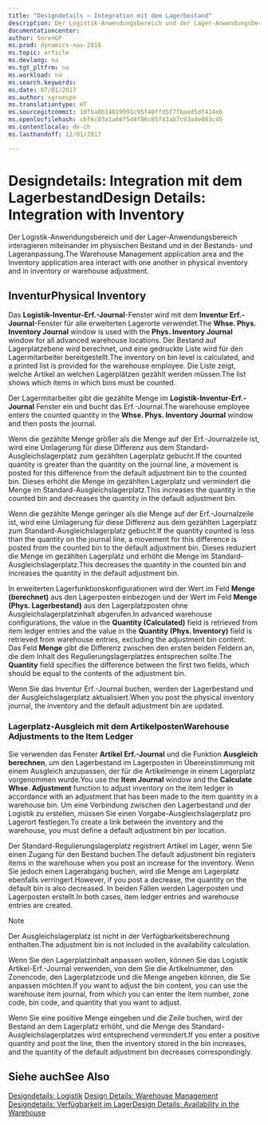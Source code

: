 ```yaml
---
title: "Designdetails – Integration mit dem Lagerbestand"
description: Der Logistik-Anwendungsbereich und der Lager-Anwendungsbereich interagieren miteinander im physischen Bestand und in der Bestands- und Lageranpassung.
documentationcenter: 
author: SorenGP
ms.prod: dynamics-nav-2018
ms.topic: article
ms.devlang: na
ms.tgt_pltfrm: na
ms.workload: na
ms.search.keywords: 
ms.date: 07/01/2017
ms.author: sgroespe
ms.translationtype: HT
ms.sourcegitcommit: 1dfba8b14019991c95f40ffd5f7fbaed5df414eb
ms.openlocfilehash: c6f6c03a1a66f5d4f86c85f43ab7c93a4e003c45
ms.contentlocale: de-ch
ms.lasthandoff: 12/01/2017

---
```

# <a name="design-details-integration-with-inventory"></a><span data-ttu-id="2531a-103">Designdetails: Integration mit dem Lagerbestand</span><span class="sxs-lookup"><span data-stu-id="2531a-103">Design Details: Integration with Inventory</span></span>
<span data-ttu-id="2531a-104">Der Logistik-Anwendungsbereich und der Lager-Anwendungsbereich interagieren miteinander im physischen Bestand und in der Bestands- und Lageranpassung.</span><span class="sxs-lookup"><span data-stu-id="2531a-104">The Warehouse Management application area and the Inventory application area interact with one another in physical inventory and in inventory or warehouse adjustment.</span></span>  
  
## <a name="physical-inventory"></a><span data-ttu-id="2531a-105">Inventur</span><span class="sxs-lookup"><span data-stu-id="2531a-105">Physical Inventory</span></span>  
 <span data-ttu-id="2531a-106">Das **Logistik-Inventur-Erf.-Journal**-Fenster wird mit dem **Inventur Erf.-Journal**-Fenster für alle erweiterten Lagerorte verwendet.</span><span class="sxs-lookup"><span data-stu-id="2531a-106">The **Whse. Phys. Inventory Journal** window is used with the **Phys. Inventory Journal** window for all advanced warehouse locations.</span></span> <span data-ttu-id="2531a-107">Der Bestand auf Lagerplatzebene wird berechnet, und eine gedruckte Liste wird für den Lagermitarbeiter bereitgestellt.</span><span class="sxs-lookup"><span data-stu-id="2531a-107">The inventory on bin level is calculated, and a printed list is provided for the warehouse employee.</span></span> <span data-ttu-id="2531a-108">Die Liste zeigt, welche Artikel an welchen Lagerplätzen gezählt werden müssen.</span><span class="sxs-lookup"><span data-stu-id="2531a-108">The list shows which items in which bins must be counted.</span></span>  
  
 <span data-ttu-id="2531a-109">Der Lagermitarbeiter gibt die gezählte Menge im **Logistik-Inventur-Erf.-Journal** Fenster ein und bucht das Erf.-Journal.</span><span class="sxs-lookup"><span data-stu-id="2531a-109">The warehouse employee enters the counted quantity in the **Whse. Phys. Inventory Journal** window and then posts the journal.</span></span>  
  
 <span data-ttu-id="2531a-110">Wenn die gezählte Menge größer als die Menge auf der Erf.-Journalzeile ist, wird eine Umlagerung für diese Differenz aus dem Standard-Ausgleichslagerplatz zum gezählten Lagerplatz gebucht.</span><span class="sxs-lookup"><span data-stu-id="2531a-110">If the counted quantity is greater than the quantity on the journal line, a movement is posted for this difference from the default adjustment bin to the counted bin.</span></span> <span data-ttu-id="2531a-111">Dieses erhöht die Menge im gezählten Lagerplatz und vermindert die Menge im Standard-Ausgleichslagerplatz.</span><span class="sxs-lookup"><span data-stu-id="2531a-111">This increases the quantity in the counted bin and decreases the quantity in the default adjustment bin.</span></span>  
  
 <span data-ttu-id="2531a-112">Wenn die gezählte Menge geringer als die Menge auf der Erf.-Journalzeile ist, wird eine Umlagerung für diese Differenz aus dem gezählten Lagerplatz zum Standard-Ausgleichslagerplatz gebucht.</span><span class="sxs-lookup"><span data-stu-id="2531a-112">If the quantity counted is less than the quantity on the journal line, a movement for this difference is posted from the counted bin to the default adjustment bin.</span></span> <span data-ttu-id="2531a-113">Dieses reduziert die Menge im gezählten Lagerplatz und erhöht die Menge im Standard-Ausgleichslagerplatz.</span><span class="sxs-lookup"><span data-stu-id="2531a-113">This decreases the quantity in the counted bin and increases the quantity in the default adjustment bin.</span></span>  
  
 <span data-ttu-id="2531a-114">In erweiterten Lagerfunktionskonfigurationen wird der Wert im Feld **Menge (berechnet)** aus den Lagerposten einbezogen und der Wert im Feld **Menge (Phys. Lagerbestand)** aus den Lagerplatzposten ohne Ausgleichslagerplatzinhalt abgerufen.</span><span class="sxs-lookup"><span data-stu-id="2531a-114">In advanced warehouse configurations, the value in the **Quantity (Calculated)** field is retrieved from item ledger entries and the value in the **Quantity (Phys. Inventory)** field is retrieved from warehouse entries, excluding the adjustment bin content.</span></span> <span data-ttu-id="2531a-115">Das Feld **Menge** gibt die Differenz zwischen den ersten beiden Feldern an, die dem Inhalt des Regulierungslagerplatzes entsprechen sollte.</span><span class="sxs-lookup"><span data-stu-id="2531a-115">The **Quantity** field specifies the difference between the first two fields, which should be equal to the contents of the adjustment bin.</span></span>  
  
 <span data-ttu-id="2531a-116">Wenn Sie das Inventur Erf.-Journal buchen, werden der Lagerbestand und der Ausgleichslagerplatz aktualisiert.</span><span class="sxs-lookup"><span data-stu-id="2531a-116">When you post the physical inventory journal, the inventory and the default adjustment bin are updated.</span></span>  
  
### <a name="warehouse-adjustments-to-the-item-ledger"></a><span data-ttu-id="2531a-117">Lagerplatz-Ausgleich mit dem Artikelposten</span><span class="sxs-lookup"><span data-stu-id="2531a-117">Warehouse Adjustments to the Item Ledger</span></span>  
 <span data-ttu-id="2531a-118">Sie verwenden das Fenster **Artikel Erf.-Journal** und die Funktion **Ausgleich berechnen**, um den Lagerbestand im Lagerposten in Übereinstimmung mit einem Ausgleich anzupassen, der für die Artikelmenge in einem Lagerplatz vorgenommen wurde.</span><span class="sxs-lookup"><span data-stu-id="2531a-118">You use the **Item Journal** window and the **Calculate Whse. Adjustment** function to adjust inventory on the item ledger in accordance with an adjustment that has been made to the item quantity in a warehouse bin.</span></span> <span data-ttu-id="2531a-119">Um eine Verbindung zwischen den Lagerbestand und der Logistik zu erstellen, müssen Sie einen Vorgabe-Ausgleichslagerplatz pro Lagerort festlegen.</span><span class="sxs-lookup"><span data-stu-id="2531a-119">To create a link between the inventory and the warehouse, you must define a default adjustment bin per location.</span></span>  
  
 <span data-ttu-id="2531a-120">Der Standard-Regulierungslagerplatz registriert Artikel im Lager, wenn Sie einen Zugang für den Bestand buchen.</span><span class="sxs-lookup"><span data-stu-id="2531a-120">The default adjustment bin registers items in the warehouse when you post an increase for the inventory.</span></span> <span data-ttu-id="2531a-121">Wenn Sie jedoch einen Lagerabgang buchen, wird die Menge am Lagerplatz ebenfalls verringert.</span><span class="sxs-lookup"><span data-stu-id="2531a-121">However, if you post a decrease, the quantity on the default bin is also decreased.</span></span> <span data-ttu-id="2531a-122">In beiden Fällen werden Lagerposten und Lagerposten erstellt.</span><span class="sxs-lookup"><span data-stu-id="2531a-122">In both cases, item ledger entries and warehouse entries are created.</span></span>  
  
> [!NOTE]  
>  <span data-ttu-id="2531a-123">Der Ausgleichslagerplatz ist nicht in der Verfügbarkeitsberechnung enthalten.</span><span class="sxs-lookup"><span data-stu-id="2531a-123">The adjustment bin is not included in the availability calculation.</span></span>  
  
 <span data-ttu-id="2531a-124">Wenn Sie den Lagerplatzinhalt anpassen wollen, können Sie das Logistik Artikel-Erf.-Journal verwenden, von dem Sie die Artikelnummer, den Zonencode, den Lagerplatzcode und die Menge angeben können, die Sie anpassen möchten.</span><span class="sxs-lookup"><span data-stu-id="2531a-124">If you want to adjust the bin content, you can use the warehouse item journal, from which you can enter the item number, zone code, bin code, and quantity that you want to adjust.</span></span>  
  
 <span data-ttu-id="2531a-125">Wenn Sie eine positive Menge eingeben und die Zeile buchen, wird der Bestand an dem Lagerplatz erhöht, und die Menge des Standard-Ausgleichslagerplatzes wird entsprechend vermindert.</span><span class="sxs-lookup"><span data-stu-id="2531a-125">If you enter a positive quantity and post the line, then the inventory stored in the bin increases, and the quantity of the default adjustment bin decreases correspondingly.</span></span>  
  
## <a name="see-also"></a><span data-ttu-id="2531a-126">Siehe auch</span><span class="sxs-lookup"><span data-stu-id="2531a-126">See Also</span></span>  
 <span data-ttu-id="2531a-127">[Designdetails: Logistik](design-details-warehouse-management.md) </span><span class="sxs-lookup"><span data-stu-id="2531a-127">[Design Details: Warehouse Management](design-details-warehouse-management.md) </span></span>  
 [<span data-ttu-id="2531a-128">Designdetails: Verfügbarkeit im Lager</span><span class="sxs-lookup"><span data-stu-id="2531a-128">Design Details: Availability in the Warehouse</span></span>](design-details-availability-in-the-warehouse.md)
